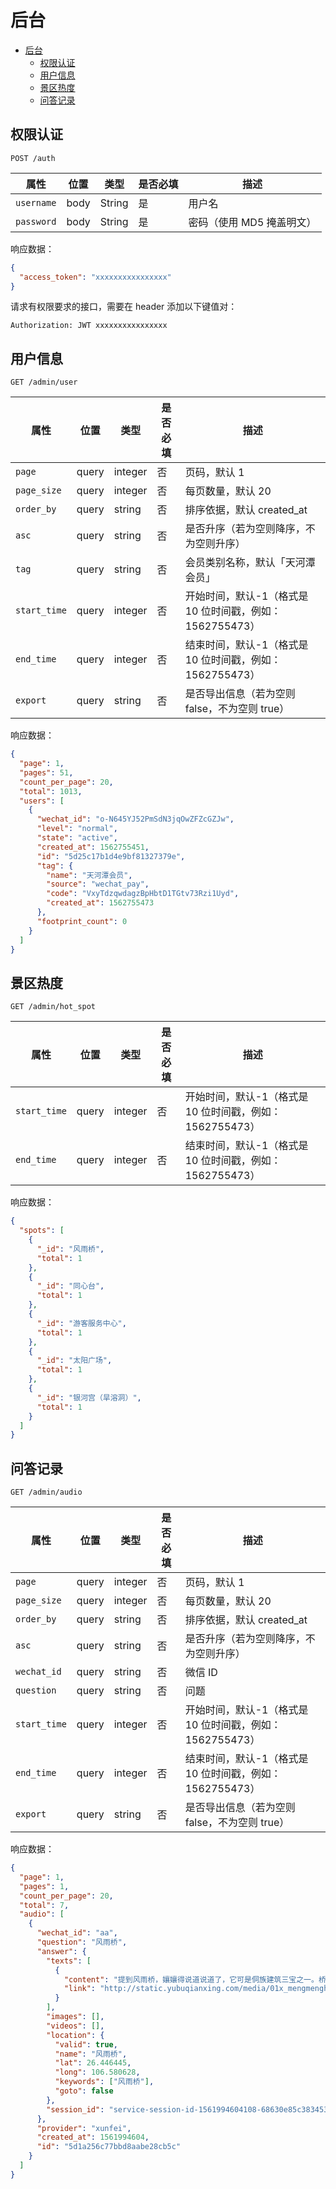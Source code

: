 # 后台

- [后台](#%E5%90%8E%E5%8F%B0)
  - [权限认证](#%E6%9D%83%E9%99%90%E8%AE%A4%E8%AF%81)
  - [用户信息](#%E7%94%A8%E6%88%B7%E4%BF%A1%E6%81%AF)
  - [景区热度](#%E6%99%AF%E5%8C%BA%E7%83%AD%E5%BA%A6)
  - [问答记录](#%E9%97%AE%E7%AD%94%E8%AE%B0%E5%BD%95)

## 权限认证

```
POST /auth
```

| 属性       | 位置 | 类型   | 是否必填 | 描述                      |
| ---------- | ---- | ------ | -------- | ------------------------- |
| `username` | body | String | 是       | 用户名                    |
| `password` | body | String | 是       | 密码（使用 MD5 掩盖明文） |

响应数据：

```json
{
  "access_token": "xxxxxxxxxxxxxxxx"
}
```

请求有权限要求的接口，需要在 header 添加以下键值对：

```
Authorization: JWT xxxxxxxxxxxxxxxx
```

## 用户信息

```
GET /admin/user
```

| 属性         | 位置  | 类型    | 是否必填 | 描述                                                     |
| ------------ | ----- | ------- | -------- | -------------------------------------------------------- |
| `page`       | query | integer | 否       | 页码，默认 1                                             |
| `page_size`  | query | integer | 否       | 每页数量，默认 20                                        |
| `order_by`   | query | string  | 否       | 排序依据，默认 created_at                                |
| `asc`        | query | string  | 否       | 是否升序（若为空则降序，不为空则升序）                   |
| `tag`        | query | string  | 否       | 会员类别名称，默认「天河潭会员」                         |
| `start_time` | query | integer | 否       | 开始时间，默认-1（格式是 10 位时间戳，例如：1562755473） |
| `end_time`   | query | integer | 否       | 结束时间，默认-1（格式是 10 位时间戳，例如：1562755473） |
| `export`     | query | string  | 否       | 是否导出信息（若为空则 false，不为空则 true）            |

响应数据：

```json
{
  "page": 1,
  "pages": 51,
  "count_per_page": 20,
  "total": 1013,
  "users": [
    {
      "wechat_id": "o-N645YJ52PmSdN3jqOwZFZcGZJw",
      "level": "normal",
      "state": "active",
      "created_at": 1562755451,
      "id": "5d25c17b1d4e9bf81327379e",
      "tag": {
        "name": "天河潭会员",
        "source": "wechat_pay",
        "code": "VxyTdzqwdagzBpHbtD1TGtv73Rzi1Uyd",
        "created_at": 1562755473
      },
      "footprint_count": 0
    }
  ]
}
```

## 景区热度

```
GET /admin/hot_spot
```

| 属性         | 位置  | 类型    | 是否必填 | 描述                                                     |
| ------------ | ----- | ------- | -------- | -------------------------------------------------------- |
| `start_time` | query | integer | 否       | 开始时间，默认-1（格式是 10 位时间戳，例如：1562755473） |
| `end_time`   | query | integer | 否       | 结束时间，默认-1（格式是 10 位时间戳，例如：1562755473） |

响应数据：

```json
{
  "spots": [
    {
      "_id": "风雨桥",
      "total": 1
    },
    {
      "_id": "同心台",
      "total": 1
    },
    {
      "_id": "游客服务中心",
      "total": 1
    },
    {
      "_id": "太阳广场",
      "total": 1
    },
    {
      "_id": "银河宫（旱溶洞）",
      "total": 1
    }
  ]
}
```

## 问答记录

```
GET /admin/audio
```

| 属性         | 位置  | 类型    | 是否必填 | 描述                                                     |
| ------------ | ----- | ------- | -------- | -------------------------------------------------------- |
| `page`       | query | integer | 否       | 页码，默认 1                                             |
| `page_size`  | query | integer | 否       | 每页数量，默认 20                                        |
| `order_by`   | query | string  | 否       | 排序依据，默认 created_at                                |
| `asc`        | query | string  | 否       | 是否升序（若为空则降序，不为空则升序）                   |
| `wechat_id`  | query | string  | 否       | 微信 ID                                                  |
| `question`   | query | string  | 否       | 问题                                                     |
| `start_time` | query | integer | 否       | 开始时间，默认-1（格式是 10 位时间戳，例如：1562755473） |
| `end_time`   | query | integer | 否       | 结束时间，默认-1（格式是 10 位时间戳，例如：1562755473） |
| `export`     | query | string  | 否       | 是否导出信息（若为空则 false，不为空则 true）            |

响应数据：

```json
{
  "page": 1,
  "pages": 1,
  "count_per_page": 20,
  "total": 7,
  "audio": [
    {
      "wechat_id": "aa",
      "question": "风雨桥",
      "answer": {
        "texts": [
          {
            "content": "提到风雨桥，孃孃得说道说道了，它可是侗族建筑三宝之一。桥上印着神兽祥云图纹。据说这个图案可以镇邪和留住财银；在风雨桥上走，能祈愿未来前途更精彩，生活更加美好，感情更加牢固。它前面就是星月楼牌，可以来问我它的故事",
            "link": "http://static.yubuqianxing.com/media/01x_mengmenghappy-b6501ddc094d0989e68e2dae48b6560d.wav"
          }
        ],
        "images": [],
        "videos": [],
        "location": {
          "valid": true,
          "name": "风雨桥",
          "lat": 26.446445,
          "long": 106.580628,
          "keywords": ["风雨桥"],
          "goto": false
        },
        "session_id": "service-session-id-1561994604108-68630e85c38345309fe475715db2639e"
      },
      "provider": "xunfei",
      "created_at": 1561994604,
      "id": "5d1a256c77bbd8aabe28cb5c"
    }
  ]
}
```
